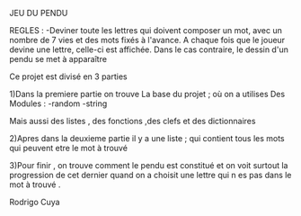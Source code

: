 JEU DU PENDU

REGLES :
-Deviner toute les lettres qui doivent composer un mot,  avec un nombre de 7 vies
et des mots fixés à l'avance. A chaque fois que le joueur devine une lettre, celle-ci est affichée. 
Dans le cas contraire, le dessin d'un pendu se met à apparaître 

Ce projet est divisé en 3 parties 

1)Dans la premiere partie on trouve La base du projet ; où on a utilises 
Des Modules :
  -random 
  -string
  
Mais aussi des listes , des fonctions ,des clefs et des dictionnaires

2)Apres dans la deuxieme partie il y a une liste ; qui contient tous les mots qui peuvent etre le mot à trouvé

3)Pour finir , on trouve comment le pendu  est constitué et on voit surtout la progression de cet dernier quand on a choisit une 
lettre qui n es pas dans le mot à trouvé . 


Rodrigo Cuya 

